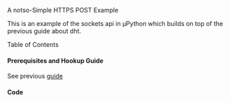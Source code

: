 A notso-Simple HTTPS POST Example

This is an example of the sockets api in µPython which builds on top of the previous guide about dht.

Table of Contents

#### Prerequisites and Hookup Guide

See previous  [guide](https://github.com/harsh2204/Micropython-ESP-8266/tree/master/DHT22-Example#prerequisites)

#### Code